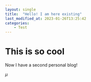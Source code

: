```yaml
---
layout: single
title:  "Hello! I am here existing"
last_modified_at: 2023-01-26T13:25:42
categories:
    - Test
---
```


# This is so cool

Now I have a second personal blog!

$\mu$